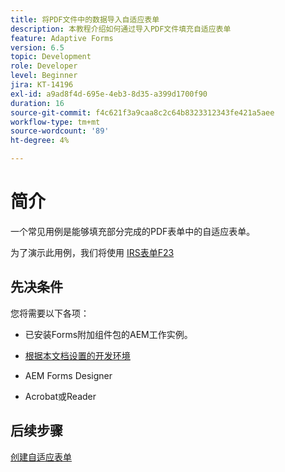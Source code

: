 ```yaml
---
title: 将PDF文件中的数据导入自适应表单
description: 本教程介绍如何通过导入PDF文件填充自适应表单
feature: Adaptive Forms
version: 6.5
topic: Development
role: Developer
level: Beginner
jira: KT-14196
exl-id: a9ad8f4d-695e-4eb3-8d35-a399d1700f90
duration: 16
source-git-commit: f4c621f3a9caa8c2c64b8323312343fe421a5aee
workflow-type: tm+mt
source-wordcount: '89'
ht-degree: 4%

---
```


# 简介

一个常见用例是能够填充部分完成的PDF表单中的自适应表单。

为了演示此用例，我们将使用 [IRS表单F23](./assets/f23.pdf)

## 先决条件

您将需要以下各项：

* 已安装Forms附加组件包的AEM工作实例。

* [根据本文档设置的开发环境](https://experienceleague.adobe.com/docs/experience-manager-learn/forms/creating-your-first-osgi-bundle/create-your-first-osgi-bundle.html)

* AEM Forms Designer

* Acrobat或Reader

## 后续步骤

[创建自适应表单](./create-adaptive-form.md)
